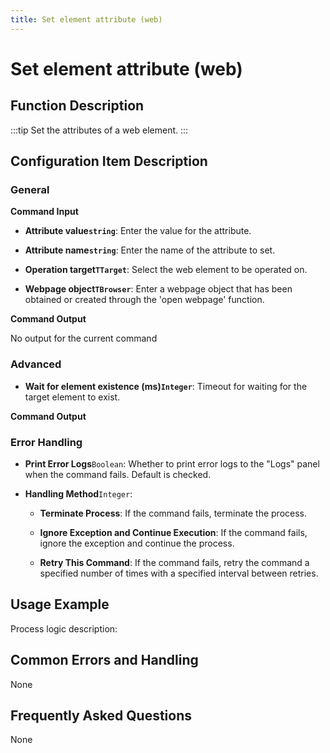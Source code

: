 ```yaml
---
title: Set element attribute (web)
---
```


# Set element attribute (web)

## Function Description

:::tip 
Set the attributes of a web element.
:::

## Configuration Item Description

### General

**Command Input**

- **Attribute value`string`**: Enter the value for the attribute.

- **Attribute name`string`**: Enter the name of the attribute to set.

- **Operation target`TTarget`**: Select the web element to be operated on.

- **Webpage object`TBrowser`**: Enter a webpage object that has been obtained or created through the 'open webpage' function.


**Command Output**

No output for the current command

### Advanced

- **Wait for element existence (ms)`Integer`**: Timeout for waiting for the target element to exist.


**Command Output**

### Error Handling

- **Print Error Logs**`Boolean`: Whether to print error logs to the "Logs" panel when the command fails. Default is checked. 

- **Handling Method**`Integer`:

    - **Terminate Process**: If the command fails, terminate the process.

    - **Ignore Exception and Continue Execution**: If the command fails, ignore the exception and continue the process.

    - **Retry This Command**: If the command fails, retry the command a specified number of times with a specified interval between retries.

## Usage Example

Process logic description:

## Common Errors and Handling

None

## Frequently Asked Questions

None

